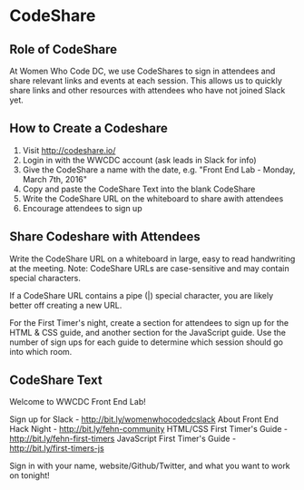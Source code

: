 # CodeShare

## Role of CodeShare

At Women Who Code DC, we use CodeShares to sign in attendees and share relevant links and events at each session. This allows us to quickly share links and other resources with attendees who have not joined Slack yet.

## How to Create a Codeshare

1. Visit http://codeshare.io/
2. Login in with the WWCDC account (ask leads in Slack for info)
3. Give the CodeShare a name with the date, e.g. "Front End Lab - Monday, March 7th, 2016"
4. Copy and paste the CodeShare Text into the blank CodeShare
5. Write the CodeShare URL on the whiteboard to share awith attendees
6. Encourage attendees to sign up

## Share Codeshare with Attendees

Write the CodeShare URL on a whiteboard in large, easy to read handwriting at the meeting. Note: CodeShare URLs are case-sensitive and may contain special characters.

If a CodeShare URL contains a pipe (|) special character, you are likely better off creating a new URL.

For the First Timer's night, create a section for attendees to sign up for the HTML & CSS guide, and another section for the JavaScript guide. Use the number of sign ups for each guide to determine which session should go into which room.

## CodeShare Text

Welcome to WWCDC Front End Lab!

Sign up for Slack - http://bit.ly/womenwhocodedcslack
About Front End Hack Night - http://bit.ly/fehn-community
HTML/CSS First Timer's Guide - http://bit.ly/fehn-first-timers
JavaScript First Timer's Guide - http://bit.ly/first-timers-js

Sign in with your name, website/Github/Twitter, and what you want to work on tonight!

